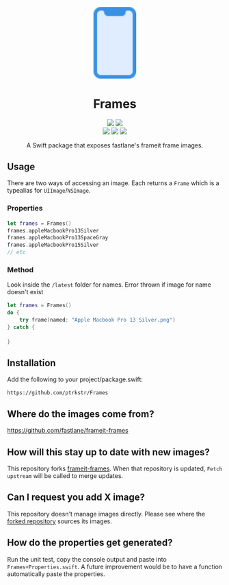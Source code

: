 <div align="center">
  <img src="Assets/logo/logo.svg" width=100pt/>
    <h1 style="border-bottom: none">
			Frames      
    </h1>
  <div>
      <a href="https://swiftpackageindex.com/ptrkstr/Frames"><img src="https://img.shields.io/endpoint?url=https%3A%2F%2Fswiftpackageindex.com%2Fapi%2Fpackages%2Fptrkstr%2FFrames%2Fbadge%3Ftype%3Dplatforms"/></a>
      <a href="https://swiftpackageindex.com/ptrkstr/Frames"><img src="https://img.shields.io/endpoint?url=https%3A%2F%2Fswiftpackageindex.com%2Fapi%2Fpackages%2Fptrkstr%2FFrames%2Fbadge%3Ftype%3Dswift-versions"/></a>
      <br>
      <a href="https://github.com/apple/swift-package-manager" alt="Frames on Swift Package Manager"><img src="https://img.shields.io/badge/Swift%20Package%20Manager-compatible-brightgreen.svg" /></a>
      <a href="https://github.com/ptrkstr/Frames/actions/workflows/swift.yml"><img src="https://github.com/ptrkstr/Frames/actions/workflows/swift.yml/badge.svg"/></a>
      <a href="https://codecov.io/gh/ptrkstr/Frames"><img src="https://codecov.io/gh/ptrkstr/Frames/branch/develop/graph/badge.svg?token=MOY3X2DOQA"/></a>
  </div>
  <p>
    A Swift package that exposes fastlane's frameit frame images.
  </p>
</div>

## Usage

There are two ways of accessing an image. Each returns a `Frame` which is a typealias for `UIImage`/`NSImage`.

### Properties

```swift
let frames = Frames()
frames.appleMacbookPro13Silver
frames.appleMacbookPro13SpaceGray
frames.appleMacbookPro15Silver
// etc
```

### Method

Look inside the `/latest` folder for names. Error thrown if image for name doesn't exist

```swift
let frames = Frames()
do {
    try frame(named: "Apple Macbook Pro 13 Silver.png")
} catch {
	  
}
```

## Installation

Add the following to your project/package.swift:

```
https://github.com/ptrkstr/Frames
```

## Where do the images come from?

https://github.com/fastlane/frameit-frames

## How will this stay up to date with new images?

This repository forks [frameit-frames](https://github.com/fastlane/frameit-frames). When that repository is updated, `Fetch upstream` will be called to merge updates.

## Can I request you add X image?

This repository doesn't manage images directly. Please see where the [forked repository](https://github.com/fastlane/fastlane/tree/master/frameit/frames_generator) sources its images.

## How do the properties get generated?

Run the unit test, copy the console output and paste into `Frames+Properties.swift`. A future improvement would be to have a function automatically paste the properties.
